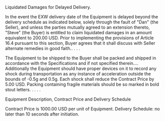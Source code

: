 Liquidated Damages for Delayed Delivery.

In the event the EXW delivery date of the Equipment is delayed beyond the delivery schedule as indicated below, solely through the fault of "Dan" (the Seller), and unless the parties mutually agreed to an extension thereto, "Steve" (the Buyer) is entitled to claim liquidated damages in an amount equivalent to 200.00 USD.
Prior to implementing the provisions of Article 16.4 pursuant to this section, Buyer agrees that it shall discuss with Seller alternate remedies in good faith.. . . .

The Equipment to be shipped to the Buyer shall be packed and shipped in accordance with the Specifications and if not specified therein....
Additionally the Equipment should have proper devices on it to record any shock during transportation as any instance of acceleration outside the bounds of -0.5g and 0.5g.
Each shock shall reduce the Contract Price by 5.00 USD. Packing containing fragile materials should be so marked in bold stout letters. . . . .

Equipment Description, Contract Price and Delivery Schedule

Contract Price is 1000.00 USD per unit of Equipment.
Delivery Schedule: no later than 10 seconds after initiation.
